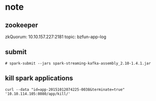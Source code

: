 # note

## zookeeper

zkQuorum: 10.10.157.227:2181
topic: bzfun-app-log

## submit

```shell
# spark-submit --jars spark-streaming-kafka-assembly_2.10-1.4.1.jar
```

## kill spark applications

```shell
curl --data "id=app-20151012074225-0038&terminate=true" '10.10.114.105:8080/app/kill/'
```

